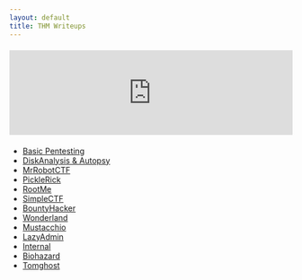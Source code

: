 ```yaml
---
layout: default
title: THM Writeups
---
```


<div style="position: relative; padding-bottom: 30%; height: 0; overflow: hidden; max-width: 100%; margin: 20px 0;">
  <iframe 
    src="https://tryhackme.com/api/v2/badges/public-profile?userPublicId=3960948" 
    style="position: absolute; top:0; left: 0; width: 100%; height: 100%; border: none;"
  ></iframe>
</div>

<ul>
  <li><a href="writeups/BasicPentesting">Basic Pentesting</a></li>
  <li><a href="writeups/DiskAnalysis&Autopsy">DiskAnalysis & Autopsy</a></li>
  <li><a href="writeups/MrRobotCTF">MrRobotCTF</a></li>
  <li><a href="writeups/PickleRick">PickleRick</a></li>
  <li><a href="writeups/RootMe">RootMe</a></li>
  <li><a href="writeups/SimpleCTF">SimpleCTF</a></li>
  <li><a href="writeups/BountyHacker">BountyHacker</a></li>
  <li><a href="writeups/Wonderland">Wonderland</a></li>
  <li><a href="writeups/Mustacchio">Mustacchio</a></li>
  <li><a href="writeups/LazyAdmin">LazyAdmin</a></li>
  <li><a href="writeups/Internal">Internal</a></li>
  <li><a href="writeups/Biohazard">Biohazard</a></li>
  <li><a href="writeups/tomghost">Tomghost</a></li>
</ul>
